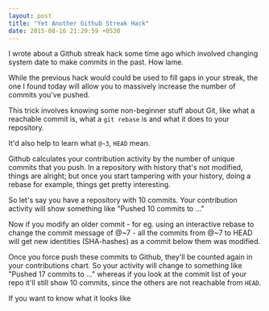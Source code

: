 ```yaml
---
layout: post
title: "Yet Another Github Streak Hack"
date: 2015-08-16 21:29:59 +0530
---
```


I wrote about a Github streak hack some time ago which involved changing system date to make commits in the past. How lame.

While the previous hack would could be used to fill gaps in your streak, the one I found today will allow you to massively increase the number of commits you've pushed.

<!-- more -->

<!-- I might be the first one to write about this since I couldn't find it anywhere else. -->

<!-- Like most things, I found this by chance when I pushed some commits after a rebase and Github started showing me weird commit counts. -->

This trick involves knowing some non-beginner stuff about Git, like what a reachable commit is, what a `git rebase` is and what it does to your repository. 



It'd also help to learn what `@~3`, `HEAD` mean. 

Github calculates your contribution activity by the number of unique commits that you push. In a repository with history that's not modified, things are alright; but once you start tampering with your history, doing a rebase for example, things get pretty interesting.

So let's say you have a repository with 10 commits. Your contribution activity will show something like "Pushed 10 commits to ..."

Now if you modify an older commit - for eg. using an interactive rebase to change the commit message of @~7 - all the commits from @~7 to HEAD will get new identities (SHA-hashes) as a commit below them was modified. 

Once you force push these commits to Github, they'll be counted again in your contributions chart. So your activity will change to something like "Pushed 17 commits to ..." whereas if you look at the commit list of your repo it'll still show 10 commits, since the others are not reachable from `HEAD`.

<!-- 

http://stackoverflow.com/questions/2304087/what-is-head-in-git

http://www.gitguys.com/topics/head-where-are-we-where-were-we/

http://nathanleclaire.com/blog/2014/09/14/dont-be-scared-of-git-rebase/ 

http://stackoverflow.com/questions/804115/when-do-you-use-git-rebase-instead-of-git-merge

http://rypress.com/tutorials/git/rebasing

http://eagain.net/articles/git-for-computer-scientists/

http://stackoverflow.com/questions/4111844/what-does-reachable-unreachable-mean-in-git

-->



If you want to know what it looks like 
